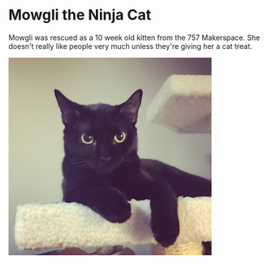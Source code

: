 # Mowgli the Ninja Cat

<p>Mowgli was rescued as a 10 week old kitten from the 757 Makerspace. She doesn't really like people very much unless they're giving her a cat treat.

<p><p><img width="400" src="https://github.com/lynnaloo/mowgli.ninja/blob/master/mowgli-3.JPG">
